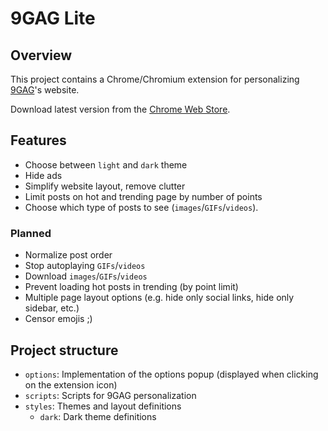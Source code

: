 # 9GAG Lite

## Overview

This project contains a Chrome/Chromium extension for personalizing [9GAG](https://9gag.com)'s website.

Download latest version from the [Chrome Web Store](https://chrome.google.com/webstore/detail/9gag-lite/namifldkgnlkiocmnhhpbppcoimcpobm).

## Features

- Choose between `light` and `dark` theme
- Hide ads
- Simplify website layout, remove clutter
- Limit posts on hot and trending page by number of points
- Choose which type of posts to see (`images`/`GIFs`/`videos`).

### Planned

- Normalize post order
- Stop autoplaying `GIFs`/`videos`
- Download `images`/`GIFs`/`videos`
- Prevent loading hot posts in trending (by point limit)
- Multiple page layout options (e.g. hide only social links, hide only sidebar, etc.)
- Censor emojis ;)

## Project structure

- `options`: Implementation of the options popup (displayed when clicking on the extension icon)
- `scripts`: Scripts for 9GAG personalization
- `styles`: Themes and layout definitions
  - `dark`: Dark theme definitions
